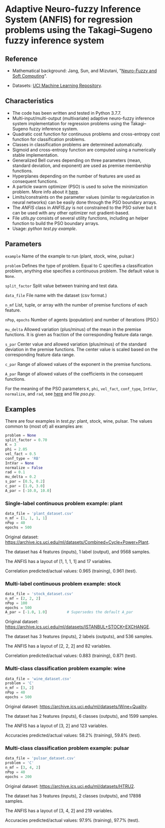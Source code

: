 # Adaptive Neuro-fuzzy Inference System (ANFIS) for regression problems using the Takagi–Sugeno fuzzy inference system

## Reference

- Mathematical background: Jang, Sun, and Mizutani, "[Neuro-Fuzzy and Soft Computing](https://ieeexplore.ieee.org/stamp/stamp.jsp?arnumber=633847)".

- Datasets: [UCI Machine Learning Repository](https://archive.ics.uci.edu/ml/datasets.php).

## Characteristics

- The code has been written and tested in Python 3.7.7.
- Multi-input/multi-output (multivariate) adaptive neuro-fuzzy inference system implementation for regression problems using the Takagi–Sugeno fuzzy inference system.
- Quadratic cost function for continuous problems and cross-entropy cost function for classification problems.
- Classes in classification problems are determined automatically.
- Sigmoid and cross-entropy function are computed using a numerically stable implementation.
- Generalized Bell curves depending on three parameters (mean, standard deviation, and exponent) are used as premise membership functions.
- Hyperplanes depending on the number of features are used as consequent functions.
- A particle swarm optimizer (PSO) is used to solve the minimization problem. More info about it [here](https://github.com/gabrielegilardi/PSO).
- Limits/constraints on the parameter values (similar to regularization in neural networks) can be easily done through the PSO boundary arrays.
- The *ANFIS* class in *ANFIS.py* is not constrained to the PSO solver but it can be used with any other optimizer not gradient-based.
- File *utils.py* consists of several utility functions, including an helper function to build the PSO boundary arrays.
- Usage: *python test.py example*.

## Parameters

`example` Name of the example to run (plant, stock, wine, pulsar.)

`problem` Defines the type of problem. Equal to C specifies a classification problem, anything else specifies a continuous problem. The default value is `None`.

`split_factor` Split value between training and test data.

`data_file` File name with the dataset (csv format.)

`n_mf` List, tuple, or array with the number of premise functions of each feature.

`nPop`, `epochs` Number of agents (population) and number of iterations (PSO.)

`mu_delta` Allowed variation (plus/minus) of the mean in the premise functions. It is given as fraction of the corresponding feature data range.

`s_par` Center value and allowed variation (plus/minus) of the standard deviation in the premise functions. The center value is scaled based on the corresponding feature data range.

`c_par` Range of allowed values of the exponent in the premise functions.

`A_par` Range of allowed values of the coefficients in the consequent functions.

For the meaning of the PSO parameters `K`, `phi`, `vel_fact`, `conf_type`, `IntVar`, `normalize`, and `rad`, see [here](https://github.com/gabrielegilardi/PSO) and file *pso.py*.

## Examples

There are four examples in *test.py*: plant, stock, wine, pulsar. The values common to (most of) all examples are:

```python
problem = None
split_factor = 0.70
K = 3
phi = 2.05
vel_fact = 0.5
conf_type = 'RB'
IntVar = None
normalize = False
rad = 0.1
mu_delta = 0.2
s_par = [0.5, 0.2]
c_par = [1.0, 3.0]
A_par = [-10.0, 10.0]
```

### Single-label continuous problem example: plant

```python
data_file = 'plant_dataset.csv'
n_mf = [1, 1, 1, 1]
nPop = 40
epochs = 500
```

Original dataset: <https://archive.ics.uci.edu/ml/datasets/Combined+Cycle+Power+Plant>.

The dataset has 4 features (inputs), 1 label (output), and 9568 samples.

The ANFIS has a layout of [1, 1, 1, 1] and 17 variables.

Correlation predicted/actual values: 0.965 (training), 0.961 (test).

### Multi-label continuous problem example: stock

```python
data_file = 'stock_dataset.csv'
n_mf = [2, 2, 2]
nPop = 100
epochs = 500
A_par = [-1.0, 1.0]         # Supersedes the default A_par
```

Original dataset: <https://archive.ics.uci.edu/ml/datasets/ISTANBUL+STOCK+EXCHANGE>.

The dataset has 3 features (inputs), 2 labels (outputs), and 536 samples.

The ANFIS has a layout of [2, 2, 2] and 82 variables.

Correlation predicted/actual values: 0.883 (training), 0.871 (test).

### Multi-class classification problem example: wine

```python
data_file = 'wine_dataset.csv'
problem = 'C'
n_mf = [3, 2]
nPop = 40
epochs = 500
```

Original dataset: <https://archive.ics.uci.edu/ml/datasets/Wine+Quality>.

The dataset has 2 features (inputs), 6 classes (outputs), and 1599 samples.

The ANFIS has a layout of [3, 2] and 123 variables.

Accuracies predicted/actual values: 58.2% (training), 59.8% (test).

### Multi-class classification problem example: pulsar

```python
data_file = 'pulsar_dataset.csv'
problem = 'C'
n_mf = [3, 4, 2]
nPop = 40
epochs = 200
```

Original dataset: <https://archive.ics.uci.edu/ml/datasets/HTRU2>.

The dataset has 3 features (inputs), 2 classes (outputs), and 17898 samples.

The ANFIS has a layout of [3, 4, 2] and 219 variables.

Accuracies predicted/actual values: 97.9% (training), 97.7% (test).
